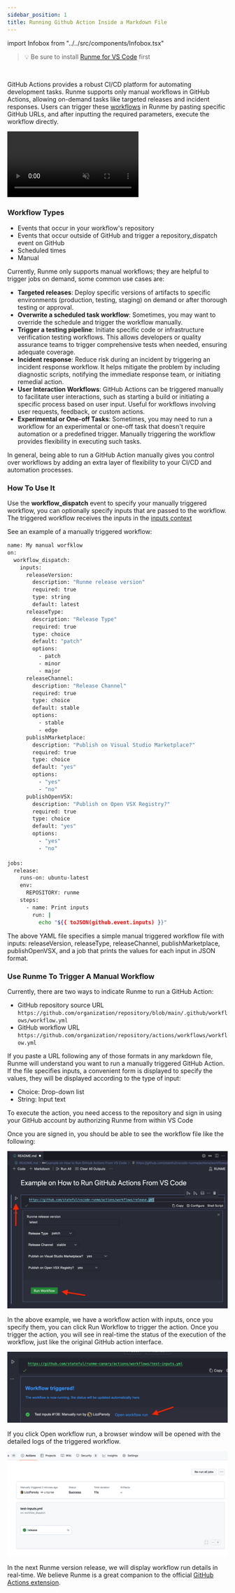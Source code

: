 ```yaml
---
sidebar_position: 1
title: Running Github Action Inside a Markdown File
---
```


import Infobox from "../../src/components/Infobox.tsx"

> 💡 Be sure to install [Runme for VS Code](https://docs.runme.dev/install#runme-for-vs-code) first

<br/>

GitHub Actions provides a robust CI/CD platform for automating development tasks. Runme supports only manual workflows in GitHub Actions, allowing on-demand tasks like targeted releases and incident responses. Users can trigger these [workflows](https://docs.github.com/en/actions/using-workflows/about-workflows) in Runme by pasting specific GitHub URLs, and after inputting the required parameters, execute the workflow directly.

<video className="rounded" autoPlay loop muted playsInline controls>
  <source src="/videos/embed.mp4" type="video/mp4" />
  <source src="/videos/embed.webm" type="video/webm" />
</video>

### **Workflow Types**

- Events that occur in your workflow's repository
- Events that occur outside of GitHub and trigger a repository_dispatch event on GitHub
- Scheduled times
- Manual

Currently, Runme only supports manual workflows; they are helpful to trigger jobs on demand, some common use cases are:

- **Targeted releases**: Deploy specific versions of artifacts to specific environments (production, testing, staging) on demand or after thorough testing or approval.
- **Overwrite a scheduled task workflow**: Sometimes, you may want to override the schedule and trigger the workflow manually.
- **Trigger a testing pipeline**: Initiate specific code or infrastructure verification testing workflows. This allows developers or quality assurance teams to trigger comprehensive tests when needed, ensuring adequate coverage.
- **Incident response**: Reduce risk during an incident by triggering an incident response workflow. It helps mitigate the problem by including diagnostic scripts, notifying the immediate response team, or initiating remedial action.
- **User Interaction Workflows**: GitHub Actions can be triggered manually to facilitate user interactions, such as starting a build or initiating a specific process based on user input. Useful for workflows involving user requests, feedback, or custom actions.
- **Experimental or One-off Tasks**: Sometimes, you may need to run a workflow for an experimental or one-off task that doesn't require automation or a predefined trigger. Manually triggering the workflow provides flexibility in executing such tasks.

In general, being able to run a GitHub Action manually gives you control over workflows by adding an extra layer of flexibility to your CI/CD and automation processes.

### **How To Use It**

Use the __workflow_dispatch__ event to specify your manually triggered workflow, you can optionally specify inputs that are passed to the workflow. The triggered workflow receives the inputs in the [inputs context](https://docs.github.com/en/actions/learn-github-actions/contexts#inputs-context)

See an example of a manually triggered workflow:

```sh {"id":"01HPP31Z4E96F3MPFKBZNXWKAM"}
name: My manual worfklow
on:
  workflow_dispatch:
    inputs:
      releaseVersion:
        description: "Runme release version"
        required: true
        type: string
        default: latest
      releaseType:
        description: "Release Type"
        required: true
        type: choice
        default: "patch"
        options:
          - patch
          - minor
          - major
      releaseChannel:
        description: "Release Channel"
        required: true
        type: choice
        default: stable
        options:
          - stable
          - edge
      publishMarketplace:
        description: "Publish on Visual Studio Marketplace?"
        required: true
        type: choice
        default: "yes"
        options:
          - "yes"
          - "no"
      publishOpenVSX:
        description: "Publish on Open VSX Registry?"
        required: true
        type: choice
        default: "yes"
        options:
          - "yes"
          - "no"

jobs:
  release:
    runs-on: ubuntu-latest
    env:
      REPOSITORY: runme
    steps:
      - name: Print inputs
        run: |
          echo "${{ toJSON(github.event.inputs) }}"
```

The above YAML file specifies a simple manual triggered workflow file with inputs: releaseVersion, releaseType, releaseChannel, publishMarketplace, publishOpenVSX, and a job that prints the values for each input in JSON format.

### **Use Runme To Trigger A Manual Workflow**

Currently, there are two ways to indicate Runme to run a GitHub Action:

- GitHub repository source URL
   `https://github.com/organization/repository/blob/main/.github/workflows/workflow.yml`
- GitHub workflow URL
   `https://github.com/organization/repository/actions/workflows/workflow.yml`

If you paste a URL following any of those formats in any markdown file, Runme will understand you want to run a manually triggered GitHub Action. If the file specifies inputs, a convenient form is displayed to specify the values, they will be displayed according to the type of input:

- Choice: Drop-down list
- String: Input text

To execute the action, you need access to the repository and sign in using your GitHub account by authorizing Runme from within VS Code

Once you are signed in, you should be able to see the workflow file like the following:

![paste GitHub action URL](../../static/img/github-1.png)

In the above example, we have a workflow action with inputs, once you specify them, you can click Run Workflow to trigger the action. Once you trigger the action, you will see in real-time the status of the execution of the workflow, just like the original GitHub action interface.

![trigger github action](../../static/img/github-2.png)

If you click Open workflow run, a browser window will be opened with the detailed logs of the triggered workflow.

![trigger github action](../../static/img/github-3.png)

In the next Runme version release, we will display workflow run details in real-time. We believe Runme is a great companion to the official [GitHub Actions extension](https://marketplace.visualstudio.com/items?itemName=GitHub.vscode-github-actions).
